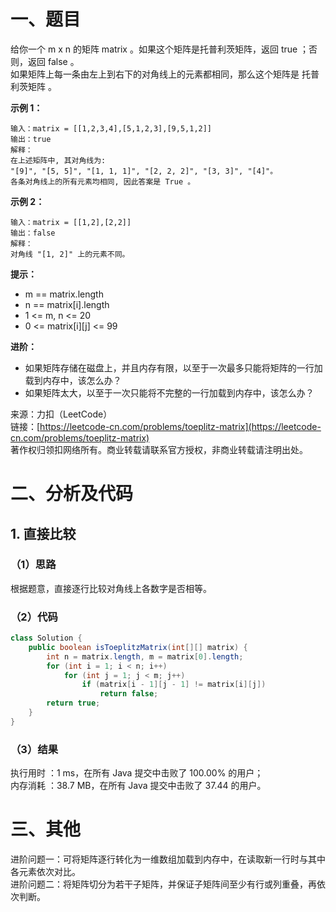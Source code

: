 # 一、题目
给你一个 m x n 的矩阵 matrix 。如果这个矩阵是托普利茨矩阵，返回 true ；否则，返回 false 。     
如果矩阵上每一条由左上到右下的对角线上的元素都相同，那么这个矩阵是 托普利茨矩阵 。     
     
**示例 1：**     
```
输入：matrix = [[1,2,3,4],[5,1,2,3],[9,5,1,2]]
输出：true
解释：
在上述矩阵中, 其对角线为: 
"[9]", "[5, 5]", "[1, 1, 1]", "[2, 2, 2]", "[3, 3]", "[4]"。 
各条对角线上的所有元素均相同, 因此答案是 True 。
```
**示例 2：**     
```
输入：matrix = [[1,2],[2,2]]
输出：false
解释：
对角线 "[1, 2]" 上的元素不同。
```
**提示：**      
- m == matrix.length
- n == matrix[i].length
- 1 <= m, n <= 20
- 0 <= matrix[i][j] <= 99
       
        
**进阶：**       
- 如果矩阵存储在磁盘上，并且内存有限，以至于一次最多只能将矩阵的一行加载到内存中，该怎么办？
- 如果矩阵太大，以至于一次只能将不完整的一行加载到内存中，该怎么办？
     
来源：力扣（LeetCode）     
链接：[https://leetcode-cn.com/problems/toeplitz-matrix](https://leetcode-cn.com/problems/toeplitz-matrix)     
著作权归领扣网络所有。商业转载请联系官方授权，非商业转载请注明出处。     
# 二、分析及代码    
## 1. 直接比较
### （1）思路
根据题意，直接逐行比较对角线上各数字是否相等。     
### （2）代码
```java
class Solution {
    public boolean isToeplitzMatrix(int[][] matrix) {
        int n = matrix.length, m = matrix[0].length;
        for (int i = 1; i < n; i++)
            for (int j = 1; j < m; j++)
                if (matrix[i - 1][j - 1] != matrix[i][j])
                    return false;
        return true;
    }
}
```
### （3）结果
执行用时 ：1 ms，在所有 Java 提交中击败了 100.00% 的用户；    
内存消耗 ：38.7 MB，在所有 Java 提交中击败了 37.44 的用户。      
# 三、其他
进阶问题一：可将矩阵逐行转化为一维数组加载到内存中，在读取新一行时与其中各元素依次对比。       
进阶问题二：将矩阵切分为若干子矩阵，并保证子矩阵间至少有行或列重叠，再依次判断。     
